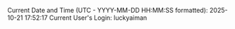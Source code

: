 Current Date and Time (UTC - YYYY-MM-DD HH:MM:SS formatted): 2025-10-21 17:52:17
Current User's Login: luckyaiman
